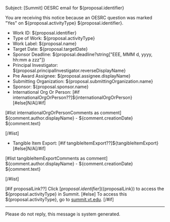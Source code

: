 Subject: [Summit] OESRC email for ${proposal.identifier}

You are receiving this notice because an OESRC question was marked "Yes" on ${proposal.activityType} ${proposal.identifier}.  

* Work ID: ${proposal.identifier}
* Type of Work: ${proposal.activityType}
* Work Label: ${proposal.name}
* Target Date: ${proposal.targetDate}
* Sponsor Deadline: ${proposal.deadline?string["EEE, MMM d, yyyy, hh:mm a zzz"]}
* Principal Investigator: ${proposal.principalInvestigator.reverseDisplayName}
* Pre Award Assignee: ${proposal.assignee.displayName}
* Submitting Organization: ${proposal.submittingOrganization.name}
* Sponsor: ${proposal.sponsor.name}
* International Org Or Person: [#if internationalOrgOrPerson??]${internationalOrgOrPerson}[#else]N/A[/#if]  

[#list internationalOrgOrPersonComments as comment]
  ${comment.author.displayName} - ${comment.creationDate}  
  ${comment.text}   

[/#list]

* Tangible Item Export: [#if tangibleItemExport??]${tangibleItemExport}[#else]N/A[/#if]  

[#list tangibleItemExportComments as comment]
  ${comment.author.displayName} - ${comment.creationDate}  
  ${comment.text}  

[/#list]

[#if proposalLink??]
Click [${proposal.identifier}](${proposalLink}) to access the ${proposal.activityType} in Summit.
[#else]
To access this ${proposal.activityType}, go to [summit.vt.edu](http://summit.vt.edu).
[/#if]

------------------------------------------------------------------------
Please do not reply, this message is system generated.
